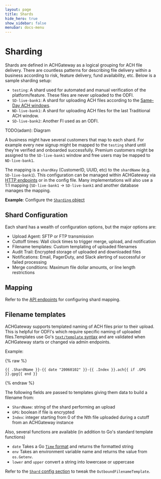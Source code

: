 ```yaml
---
layout: page
title: Shards
hide_hero: true
show_sidebar: false
menubar: docs-menu
---
```


# Sharding

Shards are defined in ACHGateway as a logical grouping for ACH file delivery. There are countless patterns for describing file delivery within a business according to risk, feature delivery, fund availability, etc. Below is a sample sharding setup:

- `testing`: A shard used for automated and manual verification of the platform/feature. These files are never uploaded to the ODFI.
- `SD-live-bank1`: A shard for uploading ACH files according to the [Same-Day ACH windows](https://www.nacha.org/system/files/2021-03/SDA_Schedules_and_Funds_Availability.pdf).
- `ND-live-bank1`: A shard for uploading ACH files for the last Traditional ACH window.
- `SD-live-bank2`: Another FI used as an ODFI.

TODO(adam): Diagram

A business might have several customers that map to each shard. For example every new signup might be mapped to the `testing` shard until they're verified and onboarded successfully. Premium customers might be assigned to the `SD-live-bank1` window and free users may be mapped to `ND-live-bank1`.

The mapping is a `shardKey` (CustomerID, UUID, etc) to the `shardName` (e.g. `SD-live-bank1`). This configuration can be managed within ACHGateway via [HTTP endpoints](https://moov-io.github.io/achgateway/api/#tag--Shard-Mapping) or in the config file. Many implementations will also use a 1:1 mapping (`SD-live-bank1` -> `SD-live-bank1` and another database manages the mapping.

**Example**: Configure the [`Sharding` object](../../config/#sharding)

## Shard Configuration

Each shard has a wealth of configuration options, but the major options are:

- Upload Agent: SFTP or FTP transmission
- Cuttoff times: Wall clock times to trigger merge, upload, and notification
- Filename templates: Custom templating of uploaded filenames
- Audit Trail: Encrypted storage of uploaded and downloaded files
- Notifications: Email, PagerDuty, and Slack alerting of successful or failed processing
- Merge conditions: Maximum file dollar amounts, or line length restrictions

## Mapping

Refer to the [API endpoints](https://moov-io.github.io/achgateway/api/#tag--Shard-Mapping) for configuring shard mapping.

## Filename templates

ACHGateway supports templated naming of ACH files prior to their upload. This is helpful for ODFI's which require specific naming of uploaded files.Templates use Go's [`text/template` syntax](https://golang.org/pkg/text/template/) and are validated when ACHGateway starts or changed via admin endpoints.

Example:

{% raw %}
```
{{ .ShardName }}-{{ date "20060102" }}-{{ .Index }}.ach{{ if .GPG }}.gpg{{ end }}
```
{% endraw %}

The following fields are passed to templates giving them data to build a filename from:

- `ShardName`: string of the shard performing an upload
- `GPG`: boolean if file is encrypted
- `Index`: integer starting from 0 of the Nth file uploaded during a cutoff from an ACHGateway instance

Also, several functions are available (in addition to Go's standard template functions)

- `date` Takes a Go [`Time` format](https://golang.org/pkg/time/#Time.Format) and returns the formatted string
- `env` Takes an environment variable name and returns the value from `os.Getenv`.
- `lower` and `upper` convert a string into lowercase or uppercase

Refer to the [`Shard` config section](../../config/#sharding) to tweak the `OutboundFilenameTemplate`.

